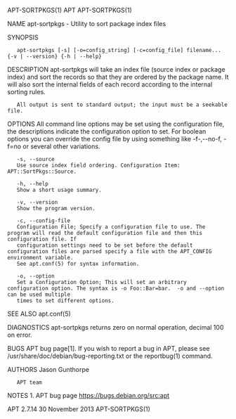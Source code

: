 APT-SORTPKGS(1)								      APT							       APT-SORTPKGS(1)

NAME
       apt-sortpkgs - Utility to sort package index files

SYNOPSIS

       apt-sortpkgs [-s] [-o=config_string] [-c=config_file] filename... {-v | --version} {-h | --help}

DESCRIPTION
       apt-sortpkgs will take an index file (source index or package index) and sort the records so that they are ordered by the package name. It will also
       sort the internal fields of each record according to the internal sorting rules.

       All output is sent to standard output; the input must be a seekable file.

OPTIONS
       All command line options may be set using the configuration file, the descriptions indicate the configuration option to set. For boolean options you
       can override the config file by using something like -f-,--no-f, -f=no or several other variations.

       -s, --source
	   Use source index field ordering. Configuration Item: APT::SortPkgs::Source.

       -h, --help
	   Show a short usage summary.

       -v, --version
	   Show the program version.

       -c, --config-file
	   Configuration File; Specify a configuration file to use. The program will read the default configuration file and then this configuration file. If
	   configuration settings need to be set before the default configuration files are parsed specify a file with the APT_CONFIG environment variable.
	   See apt.conf(5) for syntax information.

       -o, --option
	   Set a Configuration Option; This will set an arbitrary configuration option. The syntax is -o Foo::Bar=bar.	-o and --option can be used multiple
	   times to set different options.

SEE ALSO
       apt.conf(5)

DIAGNOSTICS
       apt-sortpkgs returns zero on normal operation, decimal 100 on error.

BUGS
       APT bug page[1]. If you wish to report a bug in APT, please see /usr/share/doc/debian/bug-reporting.txt or the reportbug(1) command.

AUTHORS
       Jason Gunthorpe

       APT team

NOTES
	1. APT bug page
	   https://bugs.debian.org/src:apt

APT 2.7.14							       30 November 2013							       APT-SORTPKGS(1)
